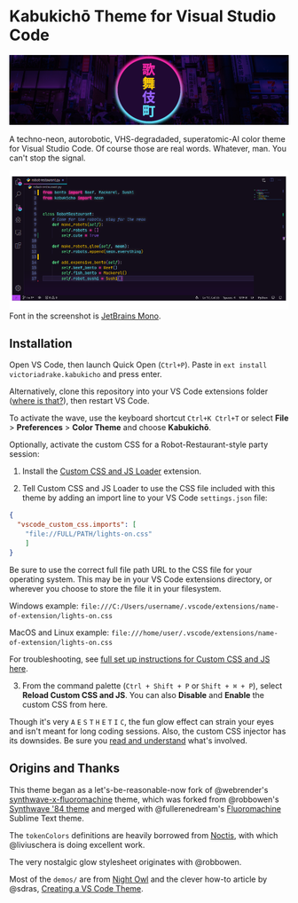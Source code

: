 # Kabukichō Theme for Visual Studio Code

![theme banner](banner.png)

A techno-neon, autorobotic, VHS-degradaded, superatomic-AI color theme for Visual Studio Code. Of course those are real words. Whatever, man. You can't stop the signal.

![Theme screenshot](screenshot.png)  
Font in the screenshot is [JetBrains Mono](https://www.jetbrains.com/lp/mono/).

## Installation

Open VS Code, then launch Quick Open (`Ctrl+P`). Paste in `ext install victoriadrake.kabukicho` and press enter.

Alternatively, clone this repository into your VS Code extensions folder ([where is that?](https://code.visualstudio.com/docs/editor/extension-gallery#_where-are-extensions-installed)), then restart VS Code. 

To activate the wave, use the keyboard shortcut `Ctrl+K Ctrl+T` or select **File** > **Preferences** > **Color Theme** and choose **Kabukichō**.

Optionally, activate the custom CSS for a Robot-Restaurant-style party session:

1. Install the [Custom CSS and JS Loader](https://marketplace.visualstudio.com/items?itemName=be5invis.vscode-custom-css) extension.

2. Tell Custom CSS and JS Loader to use the CSS file included with this theme by adding an import line to your VS Code `settings.json` file:

```json
{
  "vscode_custom_css.imports": [
    "file://FULL/PATH/lights-on.css"
    ]
}
```

Be sure to use the correct full file path URL to the CSS file for your operating system. This may be in your VS Code extensions directory, or wherever you choose to store the file it in your filesystem.

Windows example: `file:///C:/Users/username/.vscode/extensions/name-of-extension/lights-on.css`

MacOS and Linux example: `file:///home/user/.vscode/extensions/name-of-extension/lights-on.css`

For troubleshooting, see [full set up instructions for Custom CSS and JS here](https://github.com/be5invis/vscode-custom-css#getting-started).

3. From the command palette (`Ctrl + Shift + P` or `Shift + ⌘ + P`), select **Reload Custom CSS and JS**. You can also **Disable** and **Enable** the custom CSS from here.

Though it's very `A` `E` `S` `T` `H` `E` `T` `I` `C`, the fun glow effect can strain your eyes and isn't meant for long coding sessions. Also, the custom CSS injector has its downsides. Be sure you [read and understand](https://github.com/be5invis/vscode-custom-css/blob/master/README.md) what's involved.

## Origins and Thanks

This theme began as a let's-be-reasonable-now fork of @webrender's [synthwave-x-fluoromachine](https://github.com/webrender/synthwave-x-fluoromachine) theme, which was forked from @robbowen's [Synthwave '84 theme](https://marketplace.visualstudio.com/items?itemName=RobbOwen.synthwave-vscode) and merged with @fullerenedream's [Fluoromachine](https://colorsublime.github.io/themes/FluoroMachine/) Sublime Text theme.

The `tokenColors` definitions are heavily borrowed from [Noctis](https://github.com/liviuschera/noctis), with which @liviuschera is doing excellent work.

The very nostalgic glow stylesheet originates with @robbowen.

Most of the `demos/` are from [Night Owl](https://github.com/sdras/night-owl-vscode-theme) and the clever how-to article by @sdras, [Creating a VS Code Theme](https://css-tricks.com/creating-a-vs-code-theme/).
